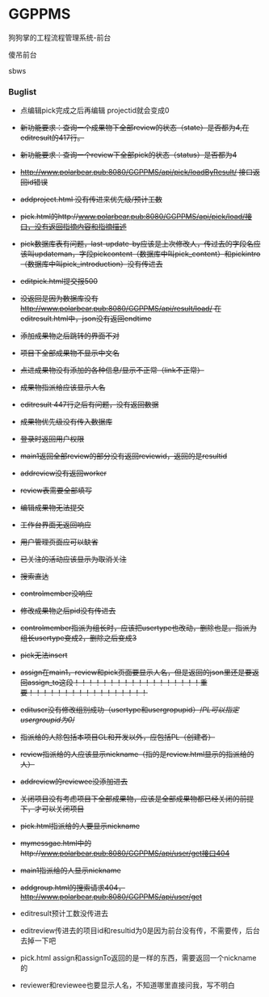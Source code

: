 # GGPPMS
狗狗掌的工程流程管理系统-前台

傻吊前台

sbws

### Buglist

* 点编辑pick完成之后再编辑 projectid就会变成0

* ~~新功能要求：查询一个成果物下全部review的状态（state）是否都为4,在editresult的417行。~~

* ~~新功能要求：查询一个review下全部pick的状态（status）是否都为4~~

* ~~http://www.polarbear.pub:8080/GGPPMS/api/pick/loadByResult/ 接口返回id错误~~

* ~~addproject.html 没有传进来优先级/预计工数~~

* ~~pick.html的http://www.polarbear.pub:8080/GGPPMS/api/pick/load/接口，没有返回指摘内容和指摘描述~~

* ~~pick数据库表有问题，last-update-by应该是上次修改人，传过去的字段名应该叫updateman，字段pickcontent（数据库中叫pick_content）和pickintro（数据库中叫pick_introduction）没有传进去~~

* ~~editpick.html提交报500~~

* ~~没返回是因为数据库没有 http://www.polarbear.pub:8080/GGPPMS/api/result/load/ 在editresult.html中，json没有返回endtime~~
 
* ~~添加成果物之后跳转的界面不对~~

* ~~项目下全部成果物不显示中文名~~

* ~~点进成果物没有添加的各种信息/显示不正常（link不正常）~~

* ~~成果物指派给应该显示人名~~

* ~~editresult 447行之后有问题，没有返回数据~~

* ~~成果物优先级没有传入数据库~~

* ~~登录时返回用户权限~~

* ~~main1返回全部review的部分没有返回reviewid，返回的是resultid~~

* ~~addreview没有返回worker~~

* ~~review表需要全部填写~~

* ~~编辑成果物无法提交~~

* ~~工作台界面无返回响应~~

* ~~用户管理页面应可以缺省~~

* ~~已关注的活动应该显示为取消关注~~

* ~~搜索直达~~

* ~~controlmember没响应~~

* ~~修改成果物之后pid没有传进去~~

* ~~controlmember指派为组长时，应该把usertype也改动，删除也是。指派为组长usertype变成2，删除之后变成3~~

* ~~pick无法insert~~

* ~~assign在main1，review和pick页面要显示人名，但是返回的json里还是要返回assign_to这段！！！！！！！！！！！！！！！！！！重要！！！！！！！！！！！！！！！！！~~

* ~~edituser没有修改组别成功（usertype和usergropupid）/*PL可以指定usergroupid为0*/~~

* ~~指派给的人除包括本项目GL和开发以外，应包括PL（创建者）~~

* ~~review指派给的人应该显示nickname（指的是review.html显示的指派给的人）~~

* ~~addreview的reviewee没添加进去~~

* ~~关闭项目没有考虑项目下全部成果物，应该是全部成果物都已经关闭的前提下，才可以关闭项目~~

* ~~pick.html指派给的人要显示nickname~~

* ~~mymessgae.html中的http://www.polarbear.pub:8080/GGPPMS/api/user/get接口404~~

* ~~main1指派给的人显示nickname~~

* ~~addgroup.html的搜索请求404，http://www.polarbear.pub:8080/GGPPMS/api/user/get~~

* editresult预计工数没传进去

* editreview传进去的项目id和resultid为0是因为前台没有传，不需要传，后台去掉一下吧

* pick.html assign和assignTo返回的是一样的东西，需要返回一个nickname的

* reviewer和reviewee也要显示人名，不知道哪里直接问我，写不明白


